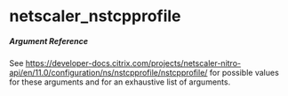 # netscaler_nstcpprofile

##### Argument Reference

See https://developer-docs.citrix.com/projects/netscaler-nitro-api/en/11.0/configuration/ns/nstcpprofile/nstcpprofile/ for possible values for these arguments and for an exhaustive list of arguments.


